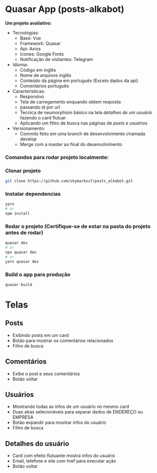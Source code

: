 # Quasar App (posts-alkabot)

**Um projeto avaliativo:**
  - Tecnologias:
    - Base: Vue
    - Framework: Quasar
    - Api: Axios
    - Icones: Google Fonts
    - Notificação de visitantes: Telegram
  - Idioma:
    - Código em inglês
    - Nome de arquivos inglês
    - Conteúdo da página em português (Exceto dados da api)
    - Comentários português
  - Características:
    - Responsivo
    - Tela de carregamento enquando obtem resposta
    - passando id por url
    - Tecnica de neumorphism básico na tela *detalhes de um usuário* fazendo o card flutuar
    - Aplicando um filtro de busca nas páginas de *posts* e *usuários*
  - Versionamento:
    - Commits feito em uma branch de desenvolvimento chamada develop
    - Merge com a master ao final do desenvolvimento

### **Comandos para rodar projeto localmente:**

### Clonar projeto
```bash
git clone https://github.com/skymarkos7/posts_alkabot.git
```

### Instalar dependencias
```bash
yarn
# or
npm install
```

### Rodar o projeto (Certifique-se de estar na pasta do projeto antes de rodar)
```bash
quasar dev
# or
npx quasar dev
# or
yarn quasar dev
```


### Build o app para produção
```bash
quasar build
```





# Telas
## Posts
 - Exibindo posts em um card
 - Botão para mostrar os comentários relacionados
 - Filtro de busca

 ## Comentários
  - Exibe o post e seus comentários
  - Botão voltar

 ## Usuários
  - Mostrando todas as infos de um usuário no mesmo card
  - Duas abas selecionáveis para separar dados de ENDEREÇO ou EMPRESA
  - Botão expandir para mostrar infos do usuário
  - Filtro de busca

  ## Detalhes do usuário
  - Card com efeito flutuante mostra infos do usuário
  - Email, telefone e site com href para executar ação
  - Botão voltar


